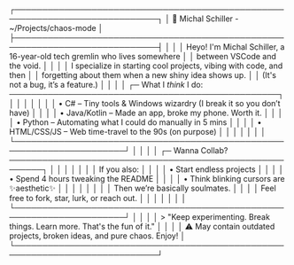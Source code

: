 ┌────────────────────────────────────────────────────────────────────────────┐
│ 👾 Michal Schiller - ~/Projects/chaos-mode                                 │
├────────────────────────────────────────────────────────────────────────────┤
│                                                                            │
│ Heyo! I'm Michal Schiller, a 16-year-old tech gremlin who lives somewhere │
│ between VSCode and the void.                                              │
│                                                                            │
│ I specialize in starting cool projects, vibing with code, and then        │
│ forgetting about them when a new shiny idea shows up.                     │
│ (It's not a bug, it’s a feature.)                                         │
│                                                                            │
│ ┌─ What I *think* I do: ─────────────────────────────────────────────────┐ │
│ │                                                                      │ │
│ │  • C# – Tiny tools & Windows wizardry (I break it so you don’t have) │ │
│ │  • Java/Kotlin – Made an app, broke my phone. Worth it.             │ │
│ │  • Python – Automating what I could do manually in 5 mins           │ │
│ │  • HTML/CSS/JS – Web time-travel to the 90s (on purpose)            │ │
│ │                                                                      │ │
│ └──────────────────────────────────────────────────────────────────────┘ │
│                                                                            │
│ ┌─ Wanna Collab? ────────────────────────────────────────────────────────┐ │
│ │                                                                      │ │
│ │  If you also:                                                       │ │
│ │  • Start endless projects                                           │ │
│ │  • Spend 4 hours tweaking the README                                │ │
│ │  • Think blinking cursors are ✨aesthetic✨                         │ │
│ │                                                                      │ │
│ │  Then we’re basically soulmates.                                     │ │
│ │  Feel free to fork, star, lurk, or reach out.                        │ │
│ │                                                                      │ │
│ └──────────────────────────────────────────────────────────────────────┘ │
│                                                                            │
│ > "Keep experimenting. Break things. Learn more. That's the fun of it."   │
│                                                                            │
│ ⚠️  May contain outdated projects, broken ideas, and pure chaos. Enjoy!   │
└────────────────────────────────────────────────────────────────────────────┘
